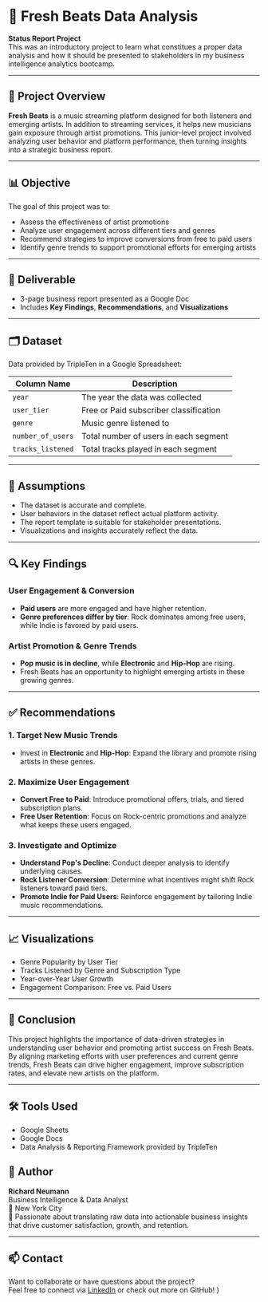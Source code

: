 # 🎵 Fresh Beats Data Analysis

**Status Report Project**  
This was an introductory project to learn what constitues a proper data analysis and how it should be presented to stakeholders in my business intelligence analytics bootcamp. 

---

## 📘 Project Overview

**Fresh Beats** is a music streaming platform designed for both listeners and emerging artists. In addition to streaming services, it helps new musicians gain exposure through artist promotions. This junior-level project involved analyzing user behavior and platform performance, then turning insights into a strategic business report.

---

## 📊 Objective

The goal of this project was to:
- Assess the effectiveness of artist promotions
- Analyze user engagement across different tiers and genres
- Recommend strategies to improve conversions from free to paid users
- Identify genre trends to support promotional efforts for emerging artists

---

## 📄 Deliverable

- 3-page business report presented as a Google Doc
- Includes **Key Findings**, **Recommendations**, and **Visualizations**

---

## 🗂️ Dataset

Data provided by TripleTen in a Google Spreadsheet:

| Column Name        | Description |
|--------------------|-------------|
| `year`             | The year the data was collected |
| `user_tier`        | Free or Paid subscriber classification |
| `genre`            | Music genre listened to |
| `number_of_users`  | Total number of users in each segment |
| `tracks_listened`  | Total tracks played in each segment |

---

## 📌 Assumptions

- The dataset is accurate and complete.
- User behaviors in the dataset reflect actual platform activity.
- The report template is suitable for stakeholder presentations.
- Visualizations and insights accurately reflect the data.

---

## 🔍 Key Findings

### User Engagement & Conversion
- **Paid users** are more engaged and have higher retention.
- **Genre preferences differ by tier**: Rock dominates among free users, while Indie is favored by paid users.

### Artist Promotion & Genre Trends
- **Pop music is in decline**, while **Electronic** and **Hip-Hop** are rising.
- Fresh Beats has an opportunity to highlight emerging artists in these growing genres.

---

## ✅ Recommendations

### 1. Target New Music Trends
- Invest in **Electronic** and **Hip-Hop**: Expand the library and promote rising artists in these genres.

### 2. Maximize User Engagement
- **Convert Free to Paid**: Introduce promotional offers, trials, and tiered subscription plans.
- **Free User Retention**: Focus on Rock-centric promotions and analyze what keeps these users engaged.

### 3. Investigate and Optimize
- **Understand Pop's Decline**: Conduct deeper analysis to identify underlying causes.
- **Rock Listener Conversion**: Determine what incentives might shift Rock listeners toward paid tiers.
- **Promote Indie for Paid Users**: Reinforce engagement by tailoring Indie music recommendations.

---

## 📈 Visualizations

- Genre Popularity by User Tier
- Tracks Listened by Genre and Subscription Type
- Year-over-Year User Growth
- Engagement Comparison: Free vs. Paid Users

---

## 📌 Conclusion

This project highlights the importance of data-driven strategies in understanding user behavior and promoting artist success on Fresh Beats. By aligning marketing efforts with user preferences and current genre trends, Fresh Beats can drive higher engagement, improve subscription rates, and elevate new artists on the platform.

---

## 🛠 Tools Used

- Google Sheets
- Google Docs
- Data Analysis & Reporting Framework provided by TripleTen

## 👤 Author

**Richard Neumann**  
Business Intelligence & Data Analyst  
📍 New York City  
🎯 Passionate about translating raw data into actionable business insights that drive customer satisfaction, growth, and retention.

---

## 📫 Contact

Want to collaborate or have questions about the project?  
Feel free to connect via [LinkedIn](https://www.linkedin.com/in/richard-neumann) or check out more on GitHub!
)

